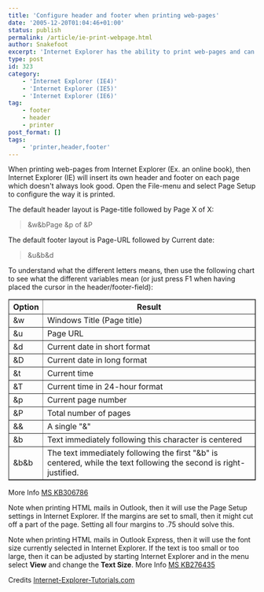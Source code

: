 ```yaml
---
title: 'Configure header and footer when printing web-pages'
date: '2005-12-20T01:04:46+01:00'
status: publish
permalink: /article/ie-print-webpage.html
author: Snakefoot
excerpt: 'Internet Explorer has the ability to print web-pages and can put a custom header and footer on the printed page.'
type: post
id: 323
category:
    - 'Internet Explorer (IE4)'
    - 'Internet Explorer (IE5)'
    - 'Internet Explorer (IE6)'
tag:
    - footer
    - header
    - printer
post_format: []
tags:
    - 'printer,header,footer'
---
```

When printing web-pages from Internet Explorer (Ex. an online book), then Internet Explorer (IE) will insert its own header and footer on each page which doesn't always look good. Open the File-menu and select Page Setup to configure the way it is printed.  
  
 The default header layout is Page-title followed by Page X of X:

> &amp;w&amp;bPage &amp;p of &amp;P

 The default footer layout is Page-URL followed by Current date:

> &amp;u&amp;b&amp;d

 To understand what the different letters means, then use the following chart to see what the different variables mean (or just press F1 when having placed the cursor in the header/footer-field):  
  
<table border="1" width="50%"><tr><th>Option</th><th>Result</th></tr><tr><td>&amp;w</td><td>Windows Title (Page title)</td></tr><tr><td>&amp;u</td><td>Page URL</td></tr><tr><td>&amp;d</td><td>Current date in short format</td></tr><tr><td>&amp;D</td><td>Current date in long format</td></tr><tr><td>&amp;t</td><td>Current time</td></tr><tr><td>&amp;T</td><td>Current time in 24-hour format</td></tr><tr><td>&amp;p</td><td>Current page number</td></tr><tr><td>&amp;P</td><td>Total number of pages</td></tr><tr><td>&amp;&amp;</td><td>A single "&amp;"</td></tr><tr><td>&amp;b</td><td>Text immediately following this character is centered</td></tr><tr><td>&amp;b&amp;b</td><td>The text immediately following the first "&amp;b" is centered, while the text following the second is right-justified.</td></tr></table>

  
 More Info [MS KB306786](http://support.microsoft.com/kb/306786 "How to Print a Web Page in Internet Explorer 5.5 [Q306786]")  
  
 Note when printing HTML mails in Outlook, then it will use the Page Setup settings in Internet Explorer. If the margins are set to small, then it might cut off a part of the page. Setting all four margins to .75 should solve this.  
  
 Note when printing HTML mails in Outlook Express, then it will use the font size currently selected in Internet Explorer. If the text is too small or too large, then it can be adjusted by starting Internet Explorer and in the menu select **View** and change the **Text Size**. More Info [MS KB276435](http://support.microsoft.com/kb/276435 "OLEXP: Large or Small Font Printing Message from Outlook Express [Q276435]")  
  
 Credits [Internet-Explorer-Tutorials.com](http://internet-explorer-tutorials.com/)